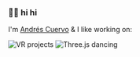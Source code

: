 ### 👋🏼 hi hi

I'm [Andrés Cuervo](http://cwervo.com/) & I like working on:

![VR projects](https://media.giphy.com/media/t9vj4sjR8h1s9CBl1x/giphy.gif)
![Three.js dancing](https://media.giphy.com/media/5q0w2TRn89GdS9Oso7/giphy.gif)

<!--
**cwervo/cwervo** is a ✨ _special_ ✨ repository because its `README.md` (this file) appears on your GitHub profile.

Here are some ideas to get you started:

- 🔭 I’m currently working on ...
- 🌱 I’m currently learning ...
- 👯 I’m looking to collaborate on ...
- 🤔 I’m looking for help with ...
- 💬 Ask me about ...
- 📫 How to reach me: ...
- 😄 Pronouns: ...
- ⚡ Fun fact: ...
-->
